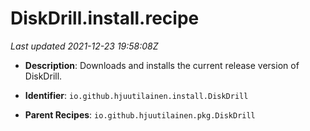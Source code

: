 # DiskDrill.install.recipe

_Last updated 2021-12-23 19:58:08Z_

- **Description**: Downloads and installs the current release version of DiskDrill.

- **Identifier**: `io.github.hjuutilainen.install.DiskDrill`

- **Parent Recipes**: `io.github.hjuutilainen.pkg.DiskDrill`